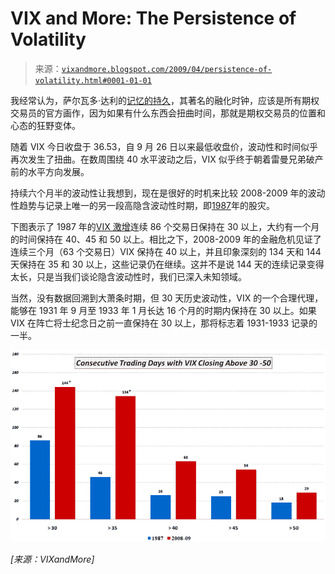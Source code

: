 <!--yml

分类：未分类

日期：2024-05-18 17:52:39

-->

# VIX and More: The Persistence of Volatility

> 来源：[`vixandmore.blogspot.com/2009/04/persistence-of-volatility.html#0001-01-01`](http://vixandmore.blogspot.com/2009/04/persistence-of-volatility.html#0001-01-01)

我经常认为，萨尔瓦多·达利的[记忆的持久](http://en.wikipedia.org/wiki/The_Persistence_of_Memory)，其著名的融化时钟，应该是所有期权交易员的官方画作，因为如果有什么东西会扭曲时间，那就是期权交易员的位置和心态的狂野变体。

随着 VIX 今日收盘于 36.53，自 9 月 26 日以来最低收盘价，波动性和时间似乎再次发生了扭曲。在数周围绕 40 水平波动之后，VIX 似乎终于朝着雷曼兄弟破产前的水平方向发展。

持续六个月半的波动性让我想到，现在是很好的时机来比较 2008-2009 年的波动性趋势与记录上唯一的另一段高隐含波动性时期，即[1987](http://vixandmore.blogspot.com/search/label/1987)年的股灾。

下图表示了 1987 年的[VIX 激增](http://vixandmore.blogspot.com/search/label/VIX%20spikes)连续 86 个交易日保持在 30 以上，大约有一个月的时间保持在 40、45 和 50 以上。相比之下，2008-2009 年的金融危机见证了连续三个月（63 个交易日）VIX 保持在 40 以上，并且印象深刻的 134 天和 144 天保持在 35 和 30 以上，这些记录仍在继续。这并不是说 144 天的连续记录变得太长，只是当我们谈论隐含波动性时，我们已深入未知领域。

当然，没有数据回溯到大萧条时期，但 30 天历史波动性，VIX 的一个合理代理，能够在 1931 年 9 月至 1933 年 1 月长达 16 个月的时期内保持在 30 以上。如果 VIX 在阵亡将士纪念日之前一直保持在 30 以上，那将标志着 1931-1933 记录的一半。

![](img/057e65785ecf67ba1f63c975281b79c1.png)

*[来源：VIXandMore]*
